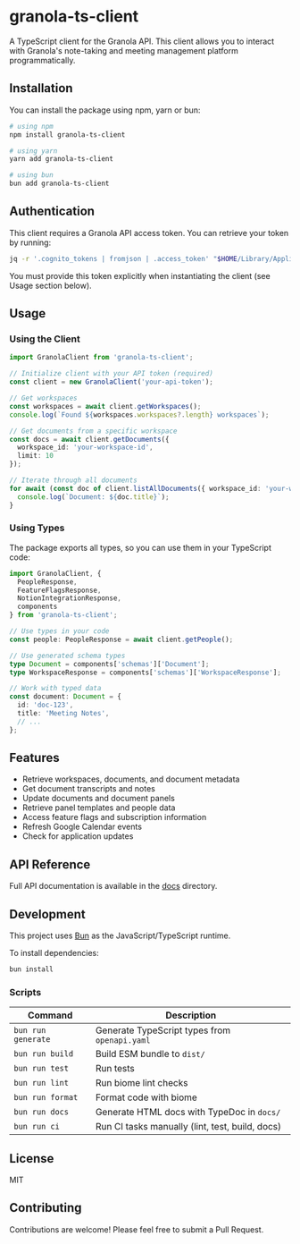 # granola-ts-client

A TypeScript client for the Granola API. This client allows you to interact with Granola's note-taking and meeting management platform programmatically.

## Installation

You can install the package using npm, yarn or bun:

```bash
# using npm
npm install granola-ts-client

# using yarn
yarn add granola-ts-client

# using bun
bun add granola-ts-client
```

## Authentication

This client requires a Granola API access token. You can retrieve your token by running:

```bash
jq -r '.cognito_tokens | fromjson | .access_token' "$HOME/Library/Application Support/Granola/supabase.json"
```

You must provide this token explicitly when instantiating the client (see Usage section below).

## Usage

### Using the Client

```ts
import GranolaClient from 'granola-ts-client';

// Initialize client with your API token (required)
const client = new GranolaClient('your-api-token');

// Get workspaces
const workspaces = await client.getWorkspaces();
console.log(`Found ${workspaces.workspaces?.length} workspaces`);

// Get documents from a specific workspace
const docs = await client.getDocuments({ 
  workspace_id: 'your-workspace-id',
  limit: 10
});

// Iterate through all documents
for await (const doc of client.listAllDocuments({ workspace_id: 'your-workspace-id' })) {
  console.log(`Document: ${doc.title}`);
}
```

### Using Types

The package exports all types, so you can use them in your TypeScript code:

```ts
import GranolaClient, { 
  PeopleResponse, 
  FeatureFlagsResponse,
  NotionIntegrationResponse,
  components
} from 'granola-ts-client';

// Use types in your code
const people: PeopleResponse = await client.getPeople();

// Use generated schema types
type Document = components['schemas']['Document'];
type WorkspaceResponse = components['schemas']['WorkspaceResponse'];

// Work with typed data
const document: Document = {
  id: 'doc-123',
  title: 'Meeting Notes',
  // ...
};
```

## Features

- Retrieve workspaces, documents, and document metadata
- Get document transcripts and notes
- Update documents and document panels
- Retrieve panel templates and people data
- Access feature flags and subscription information
- Refresh Google Calendar events
- Check for application updates

## API Reference

Full API documentation is available in the [docs](https://github.com/your-username/granola-ts-client/tree/main/docs) directory.

## Development

This project uses [Bun](https://bun.sh) as the JavaScript/TypeScript runtime.

To install dependencies:
```bash
bun install
```

### Scripts

| Command              | Description                                     |
|----------------------|-------------------------------------------------|
| `bun run generate`   | Generate TypeScript types from `openapi.yaml`   |
| `bun run build`      | Build ESM bundle to `dist/`                     |
| `bun run test`       | Run tests                                       |
| `bun run lint`       | Run biome lint checks                           |
| `bun run format`     | Format code with biome                          |
| `bun run docs`       | Generate HTML docs with TypeDoc in `docs/`      |
| `bun run ci`         | Run CI tasks manually (lint, test, build, docs) |

## License

MIT

## Contributing

Contributions are welcome! Please feel free to submit a Pull Request.
